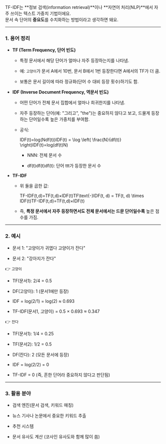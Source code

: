 TF-IDF는 **정보 검색(information retrieval)**이나 **자연어 처리(NLP)**에서 자주 쓰이는 텍스트 가중치 기법이에요.  
문서 속 단어의 **중요도**를 수치화하는 방법이라고 생각하면 돼요.

---

### 1. 용어 정리

- **TF (Term Frequency, 단어 빈도)**
    
    - 특정 문서에서 해당 단어가 얼마나 자주 등장하는지를 나타냄.
        
    - 예: `고양이`가 문서 A에서 10번, 문서 B에서 1번 등장한다면 A에서의 TF가 더 큼.
        
    - 보통은 문서 길이에 따라 정규화(단어 수 대비 등장 횟수)하기도 함.
        
- **IDF (Inverse Document Frequency, 역문서 빈도)**
    
    - 어떤 단어가 전체 문서 집합에서 얼마나 희귀한지를 나타냄.
        
    - 자주 등장하는 단어(예: "그리고", "the")는 중요하지 않다고 보고, 드물게 등장하는 단어일수록 높은 가중치를 부여함.
        
    - 공식:
        
        IDF(t)=log⁡(Ndf(t))IDF(t) = \log \left( \frac{N}{df(t)} \right)IDF(t)=log(df(t)N​)
        - NNN: 전체 문서 수
            
        - df(t)df(t)df(t): 단어 ttt가 등장한 문서 수
            
- **TF-IDF**
    
    - 위 둘을 곱한 값:
        
        TF-IDF(t,d)=TF(t,d)×IDF(t)TF\text{-}IDF(t, d) = TF(t, d) \times IDF(t)TF-IDF(t,d)=TF(t,d)×IDF(t)
    - 즉, **특정 문서에서 자주 등장하면서도 전체 문서에서는 드문 단어일수록** 높은 점수를 가짐.
        

---

### 2. 예시

- 문서 1: "고양이가 귀엽다 고양이가 잔다"
    
- 문서 2: "강아지가 잔다"
    

👉 `고양이`

- TF(문서1): 2/4 = 0.5
    
- DF(고양이): 1 (문서1에만 등장)
    
- IDF = log(2/1) = log(2) ≈ 0.693
    
- TF-IDF(문서1, 고양이) = 0.5 × 0.693 ≈ 0.347
    

👉 `잔다`

- TF(문서1): 1/4 = 0.25
    
- TF(문서2): 1/2 = 0.5
    
- DF(잔다): 2 (모든 문서에 등장)
    
- IDF = log(2/2) = 0
    
- TF-IDF = 0 (즉, 흔한 단어라 중요하지 않다고 판단됨)
    

---

### 3. 활용 분야

- 검색 엔진(문서 검색, 키워드 매칭)
    
- 뉴스 기사나 논문에서 중요한 키워드 추출
    
- 추천 시스템
    
- 문서 유사도 계산 (코사인 유사도와 함께 많이 씀)
